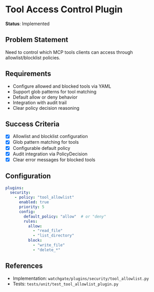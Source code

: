 # Tool Access Control Plugin

**Status**: Implemented

## Problem Statement
Need to control which MCP tools clients can access through allowlist/blocklist policies.

## Requirements
- Configure allowed and blocked tools via YAML
- Support glob patterns for tool matching
- Default allow or deny behavior
- Integration with audit trail
- Clear policy decision reasoning

## Success Criteria
- [x] Allowlist and blocklist configuration
- [x] Glob pattern matching for tools
- [x] Configurable default policy
- [x] Audit integration via PolicyDecision
- [x] Clear error messages for blocked tools

## Configuration
```yaml
plugins:
  security:
    - policy: "tool_allowlist"
      enabled: true
      priority: 5
      config:
        default_policy: "allow"  # or "deny"
        rules:
          allow:
            - "read_file"
            - "list_directory"
          block:
            - "write_file"
            - "delete_*"
```

## References
- Implementation: `watchgate/plugins/security/tool_allowlist.py`
- Tests: `tests/unit/test_tool_allowlist_plugin.py`